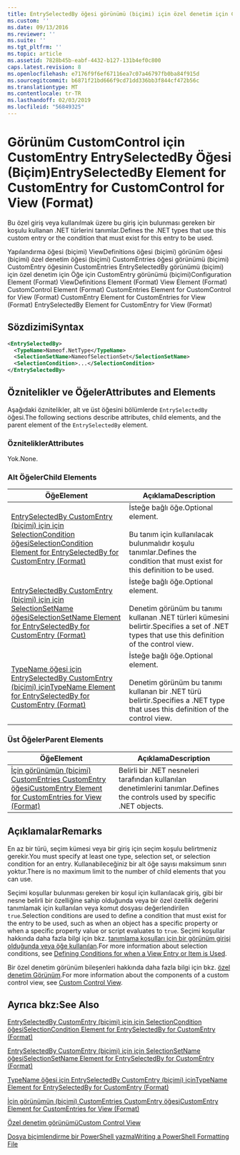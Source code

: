 ```yaml
---
title: EntrySelectedBy öğesi görünümü (biçimi) için özel denetim için CustomEntry için | Microsoft Docs
ms.custom: ''
ms.date: 09/13/2016
ms.reviewer: ''
ms.suite: ''
ms.tgt_pltfrm: ''
ms.topic: article
ms.assetid: 7828b45b-eabf-4432-b127-131b4ef0c800
caps.latest.revision: 8
ms.openlocfilehash: e7176f9f6ef67116ea7c07a46797fb0ba84f915d
ms.sourcegitcommit: b6871f21bd666f9cd71dd336bb3f844cf472b56c
ms.translationtype: MT
ms.contentlocale: tr-TR
ms.lasthandoff: 02/03/2019
ms.locfileid: "56849325"
---
```

# <a name="entryselectedby-element-for-customentry-for-customcontrol-for-view-format"></a><span data-ttu-id="a27bc-102">Görünüm CustomControl için CustomEntry EntrySelectedBy Öğesi (Biçim)</span><span class="sxs-lookup"><span data-stu-id="a27bc-102">EntrySelectedBy Element for CustomEntry for CustomControl for View (Format)</span></span>

<span data-ttu-id="a27bc-103">Bu özel giriş veya kullanılmak üzere bu giriş için bulunması gereken bir koşulu kullanan .NET türlerini tanımlar.</span><span class="sxs-lookup"><span data-stu-id="a27bc-103">Defines the .NET types that use this custom entry or the condition that must exist for this entry to be used.</span></span>

<span data-ttu-id="a27bc-104">Yapılandırma öğesi (biçimi) ViewDefinitions öğesi (biçimi) görünüm öğesi (biçimi) özel denetim öğesi (biçimi) CustomEntries öğesi görünümü (biçimi) CustomEntry öğesinin CustomEntries EntrySelectedBy görünümü (biçimi) için özel denetim için Öğe için CustomEntry görünümü (biçimi)</span><span class="sxs-lookup"><span data-stu-id="a27bc-104">Configuration Element (Format) ViewDefinitions Element (Format) View Element (Format) CustomControl Element (Format) CustomEntries Element for CustomControl for View (Format) CustomEntry Element for CustomEntries for View (Format) EntrySelectedBy Element for CustomEntry for View (Format)</span></span>

## <a name="syntax"></a><span data-ttu-id="a27bc-105">Sözdizimi</span><span class="sxs-lookup"><span data-stu-id="a27bc-105">Syntax</span></span>

```xml
<EntrySelectedBy>
  <TypeName>Nameof.NetType</TypeName>
  <SelectionSetName>NameofSelectionSet</SelectionSetName>
  <SelectionCondition>...</SelectionCondition>
</EntrySelectedBy>
```

## <a name="attributes-and-elements"></a><span data-ttu-id="a27bc-106">Öznitelikler ve Öğeler</span><span class="sxs-lookup"><span data-stu-id="a27bc-106">Attributes and Elements</span></span>

<span data-ttu-id="a27bc-107">Aşağıdaki öznitelikler, alt ve üst öğesini bölümlerde `EntrySelectedBy` öğesi.</span><span class="sxs-lookup"><span data-stu-id="a27bc-107">The following sections describe attributes, child elements, and the parent element of the `EntrySelectedBy` element.</span></span>

### <a name="attributes"></a><span data-ttu-id="a27bc-108">Öznitelikler</span><span class="sxs-lookup"><span data-stu-id="a27bc-108">Attributes</span></span>

<span data-ttu-id="a27bc-109">Yok.</span><span class="sxs-lookup"><span data-stu-id="a27bc-109">None.</span></span>

### <a name="child-elements"></a><span data-ttu-id="a27bc-110">Alt Öğeler</span><span class="sxs-lookup"><span data-stu-id="a27bc-110">Child Elements</span></span>

|<span data-ttu-id="a27bc-111">Öğe</span><span class="sxs-lookup"><span data-stu-id="a27bc-111">Element</span></span>|<span data-ttu-id="a27bc-112">Açıklama</span><span class="sxs-lookup"><span data-stu-id="a27bc-112">Description</span></span>|
|-------------|-----------------|
|[<span data-ttu-id="a27bc-113">EntrySelectedBy CustomEntry (biçimi) için için SelectionCondition öğesi</span><span class="sxs-lookup"><span data-stu-id="a27bc-113">SelectionCondition Element for EntrySelectedBy for CustomEntry (Format)</span></span>](./selectioncondition-element-for-entryselectedby-for-customcontrol-format.md)|<span data-ttu-id="a27bc-114">İsteğe bağlı öğe.</span><span class="sxs-lookup"><span data-stu-id="a27bc-114">Optional element.</span></span><br /><br /> <span data-ttu-id="a27bc-115">Bu tanım için kullanılacak bulunmalıdır koşulu tanımlar.</span><span class="sxs-lookup"><span data-stu-id="a27bc-115">Defines the condition that must exist for this definition to be used.</span></span>|
|[<span data-ttu-id="a27bc-116">EntrySelectedBy CustomEntry (biçimi) için için SelectionSetName öğesi</span><span class="sxs-lookup"><span data-stu-id="a27bc-116">SelectionSetName Element for EntrySelectedBy for CustomEntry (Format)</span></span>](./selectionsetname-element-for-entryselectedby-for-customcontrol-for-view-format.md)|<span data-ttu-id="a27bc-117">İsteğe bağlı öğe.</span><span class="sxs-lookup"><span data-stu-id="a27bc-117">Optional element.</span></span><br /><br /> <span data-ttu-id="a27bc-118">Denetim görünüm bu tanımı kullanan .NET türleri kümesini belirtir.</span><span class="sxs-lookup"><span data-stu-id="a27bc-118">Specifies a set of .NET types that use this definition of the control view.</span></span>|
|[<span data-ttu-id="a27bc-119">TypeName öğesi için EntrySelectedBy CustomEntry (biçimi) için</span><span class="sxs-lookup"><span data-stu-id="a27bc-119">TypeName Element for EntrySelectedBy for CustomEntry (Format)</span></span>](./typename-element-for-selectioncondition-for-customcontrol-for-view-format.md)|<span data-ttu-id="a27bc-120">İsteğe bağlı öğe.</span><span class="sxs-lookup"><span data-stu-id="a27bc-120">Optional element.</span></span><br /><br /> <span data-ttu-id="a27bc-121">Denetim görünüm bu tanımı kullanan bir .NET türü belirtir.</span><span class="sxs-lookup"><span data-stu-id="a27bc-121">Specifies a .NET type that uses this definition of the control view.</span></span>|

### <a name="parent-elements"></a><span data-ttu-id="a27bc-122">Üst Öğeler</span><span class="sxs-lookup"><span data-stu-id="a27bc-122">Parent Elements</span></span>

|<span data-ttu-id="a27bc-123">Öğe</span><span class="sxs-lookup"><span data-stu-id="a27bc-123">Element</span></span>|<span data-ttu-id="a27bc-124">Açıklama</span><span class="sxs-lookup"><span data-stu-id="a27bc-124">Description</span></span>|
|-------------|-----------------|
|[<span data-ttu-id="a27bc-125">İçin görünümün (biçimi) CustomEntries CustomEntry öğesi</span><span class="sxs-lookup"><span data-stu-id="a27bc-125">CustomEntry Element for CustomEntries for View (Format)</span></span>](./customentry-element-for-customentries-for-customcontrol-for-view-format.md)|<span data-ttu-id="a27bc-126">Belirli bir .NET nesneleri tarafından kullanılan denetimlerini tanımlar.</span><span class="sxs-lookup"><span data-stu-id="a27bc-126">Defines the controls used by specific .NET objects.</span></span>|

## <a name="remarks"></a><span data-ttu-id="a27bc-127">Açıklamalar</span><span class="sxs-lookup"><span data-stu-id="a27bc-127">Remarks</span></span>

<span data-ttu-id="a27bc-128">En az bir türü, seçim kümesi veya bir giriş için seçim koşulu belirtmeniz gerekir.</span><span class="sxs-lookup"><span data-stu-id="a27bc-128">You must specify at least one type, selection set, or selection condition for an entry.</span></span> <span data-ttu-id="a27bc-129">Kullanabileceğiniz bir alt öğe sayısı maksimum sınırı yoktur.</span><span class="sxs-lookup"><span data-stu-id="a27bc-129">There is no maximum limit to the number of child elements that you can use.</span></span>

<span data-ttu-id="a27bc-130">Seçimi koşullar bulunması gereken bir koşul için kullanılacak giriş, gibi bir nesne belirli bir özelliğine sahip olduğunda veya bir özel özellik değerini tanımlamak için kullanılan veya komut dosyası değerlendirilen `true`.</span><span class="sxs-lookup"><span data-stu-id="a27bc-130">Selection conditions are used to define a condition that must exist for the entry to be used, such as when an object has a specific property or when a specific property value or script evaluates to `true`.</span></span> <span data-ttu-id="a27bc-131">Seçimi koşullar hakkında daha fazla bilgi için bkz. [tanımlama koşulları için bir görünüm girişi olduğunda veya öğe kullanılan](./defining-conditions-for-displaying-data.md).</span><span class="sxs-lookup"><span data-stu-id="a27bc-131">For more information about selection conditions, see [Defining Conditions for when a View Entry or Item is Used](./defining-conditions-for-displaying-data.md).</span></span>

<span data-ttu-id="a27bc-132">Bir özel denetim görünüm bileşenleri hakkında daha fazla bilgi için bkz. [özel denetim Görünüm](./creating-custom-controls.md).</span><span class="sxs-lookup"><span data-stu-id="a27bc-132">For more information about the components of a custom control view, see [Custom Control View](./creating-custom-controls.md).</span></span>

## <a name="see-also"></a><span data-ttu-id="a27bc-133">Ayrıca bkz:</span><span class="sxs-lookup"><span data-stu-id="a27bc-133">See Also</span></span>

[<span data-ttu-id="a27bc-134">EntrySelectedBy CustomEntry (biçimi) için için SelectionCondition öğesi</span><span class="sxs-lookup"><span data-stu-id="a27bc-134">SelectionCondition Element for EntrySelectedBy for CustomEntry (Format)</span></span>](./selectioncondition-element-for-entryselectedby-for-customcontrol-format.md)

[<span data-ttu-id="a27bc-135">EntrySelectedBy CustomEntry (biçimi) için için SelectionSetName öğesi</span><span class="sxs-lookup"><span data-stu-id="a27bc-135">SelectionSetName Element for EntrySelectedBy for CustomEntry (Format)</span></span>](./selectionsetname-element-for-entryselectedby-for-customcontrol-for-view-format.md)

[<span data-ttu-id="a27bc-136">TypeName öğesi için EntrySelectedBy CustomEntry (biçimi) için</span><span class="sxs-lookup"><span data-stu-id="a27bc-136">TypeName Element for EntrySelectedBy for CustomEntry (Format)</span></span>](./typename-element-for-selectioncondition-for-customcontrol-for-view-format.md)

[<span data-ttu-id="a27bc-137">İçin görünümün (biçimi) CustomEntries CustomEntry öğesi</span><span class="sxs-lookup"><span data-stu-id="a27bc-137">CustomEntry Element for CustomEntries for View (Format)</span></span>](./customentry-element-for-customentries-for-customcontrol-for-view-format.md)

[<span data-ttu-id="a27bc-138">Özel denetim görünümü</span><span class="sxs-lookup"><span data-stu-id="a27bc-138">Custom Control View</span></span>](./creating-custom-controls.md)

[<span data-ttu-id="a27bc-139">Dosya biçimlendirme bir PowerShell yazma</span><span class="sxs-lookup"><span data-stu-id="a27bc-139">Writing a PowerShell Formatting File</span></span>](./writing-a-powershell-formatting-file.md)
